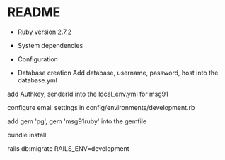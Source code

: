 # README

- Ruby version
  2.7.2
- System dependencies

- Configuration

- Database creation
  Add database, username, password, host into the database.yml

add Authkey, senderId into the local_env.yml for msg91

configure email settings in config/environments/development.rb

add gem 'pg', gem 'msg91ruby' into the gemfile

bundle install

rails db:migrate RAILS_ENV=development
